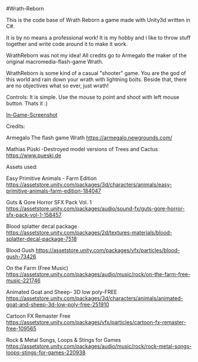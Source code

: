 #Wrath-Reborn

This is the code base of Wrath Reborn a game made with Unity3d written in C#.

It is by no means a professional work! It is my hobby and i like to throw stuff together and write code around it to make it work.

WrathReborn was not my idea! All credits go to Armegalo the maker of the original macromedia-flash-game Wrath.

WrathReborn is some kind of a casual "shooter" game. 
You are the god of this world and rain down your wrath with lightning bolts.
Beside that, there are no objectives what so ever, just wrath!

Controls:
It is simple. Use the mouse to point and shoot with left mouse button.
Thats it :)

[In-Game-Screenshot](wrathreborn.jpg)

Credits:

Armegalo
The flash game Wrath
https://armegalo.newgrounds.com/

Mathias Püski
-Destroyed model versions of Trees and Cactus
https://www.pueski.de

Assets used:

Easy Primitive Animals - Farm Edition
https://assetstore.unity.com/packages/3d/characters/animals/easy-primitive-animals-farm-edition-184047

Guts & Gore Horror SFX Pack Vol. 1
https://assetstore.unity.com/packages/audio/sound-fx/guts-gore-horror-sfx-pack-vol-1-158457

Blood splatter decal package
https://assetstore.unity.com/packages/2d/textures-materials/blood-splatter-decal-package-7518

Blood Gush
https://assetstore.unity.com/packages/vfx/particles/blood-gush-73426

On the Farm (Free Music)
https://assetstore.unity.com/packages/audio/music/rock/on-the-farm-free-music-221746

Animated Goat and Sheep- 3D low poly-FREE
https://assetstore.unity.com/packages/3d/characters/animals/animated-goat-and-sheep-3d-low-poly-free-251910

Cartoon FX Remaster Free
https://assetstore.unity.com/packages/vfx/particles/cartoon-fx-remaster-free-109565

Rock & Metal Songs, Loops & Stings for Games
https://assetstore.unity.com/packages/audio/music/rock/rock-metal-songs-loops-stings-for-games-220938
